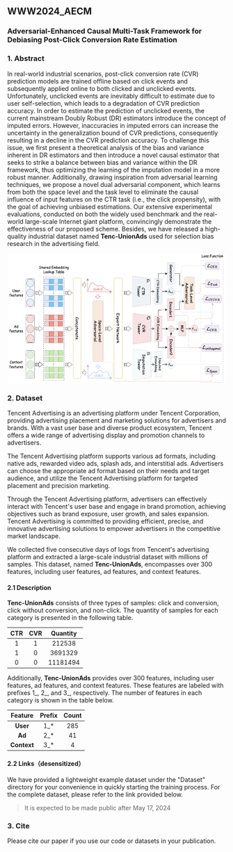 ## WWW2024_AECM
### Adversarial-Enhanced Causal Multi-Task Framework for Debiasing Post-Click Conversion Rate Estimation

### 1. Abstract

In real-world industrial scenarios, post-click conversion rate (CVR) prediction models are trained offline based on click events and subsequently applied online to both clicked and unclicked events. Unfortunately, unclicked events are inevitably difficult to estimate due to user self-selection, which leads to a degradation of CVR prediction accuracy. In order to estimate the prediction of unclicked events, the current mainstream Doubly Robust (DR) estimators introduce the concept of imputed errors. However, inaccuracies in imputed errors can increase the uncertainty in the generalization bound of CVR predictions, consequently resulting in a decline in the CVR prediction accuracy. To challenge this issue, we first present a theoretical analysis of the bias and variance inherent in DR estimators and then introduce a novel causal estimator that seeks to strike a balance between bias and variance within the DR framework, thus optimizing the learning of the imputation model in a more robust manner. Additionally, drawing inspiration from adversarial learning techniques, we propose a novel dual adversarial component, which learns from both the space level and the task level to eliminate the causal influence of input features on the CTR task (i.e., the click propensity), with the goal of achieving unbiased estimations. Our extensive experimental evaluations, conducted on both the widely used benchmark and the real-world large-scale Internet giant platform, convincingly demonstrate the effectiveness of our proposed scheme. Besides, we have released a high-quality industrial dataset named **Tenc-UnionAds** used for selection bias research in the advertising field.

<img src="https://github.com/tobyxyzhang/WWW2024_AECM/blob/main/PNGs/AECM.png?raw=true" width = "550" height = "300" alt="图片名称" align=center />



### 2. Dataset

Tencent Advertising is an advertising platform under Tencent Corporation, providing advertising placement and marketing solutions for advertisers and brands. With a vast user base and diverse product ecosystem, Tencent offers a wide range of advertising display and promotion channels to advertisers.

The Tencent Advertising platform supports various ad formats, including native ads, rewarded video ads, splash ads, and interstitial ads. Advertisers can choose the appropriate ad format based on their needs and target audience, and utilize the Tencent Advertising platform for targeted placement and precision marketing.

Through the Tencent Advertising platform, advertisers can effectively interact with Tencent's user base and engage in brand promotion, achieving objectives such as brand exposure, user growth, and sales expansion. Tencent Advertising is committed to providing efficient, precise, and innovative advertising solutions to empower advertisers in the competitive market landscape.

We collected five consecutive days of logs from Tencent's advertising platform and extracted a large-scale industrial dataset with millions of samples. This dataset, named **Tenc-UnionAds**, encompasses over 300 features, including user features, ad features, and context features.

#### 2.1 Description

**Tenc-UnionAds** consists of three types of samples: click and conversion, click without conversion, and non-click. The quantity of samples for each category is presented in the following table. 

| CTR  | CVR  | Quantity |
| :--: | :--: | :------: |
|  1   |  1   |  212538  |
|  1   |  0   | 3691329  |
|  0   |  0   | 11181494 |

Additionally, **Tenc-UnionAds** provides over 300 features, including user features, ad features, and context features. These features are labeled with prefixes 1\_, 2\_, and 3\_, respectively. The number of features in each category is shown in the table below.

|   Feature   | Prefix | Count |
| :---------: | :----: | :---: |
|  **User**   |  1_*   |  285  |
|   **Ad**    |  2_*   |  41   |
| **Context** |  3_*   |   4   |



#### 2.2 Links（desensitized）

We have provided a lightweight example dataset under the "Dataset" directory for your convenience in quickly starting the training process. For the complete dataset, please refer to the link provided below.

> It is expected to be made public after May 17, 2024

### 3. Cite

Please cite our paper if you use our code or datasets in your publication.

